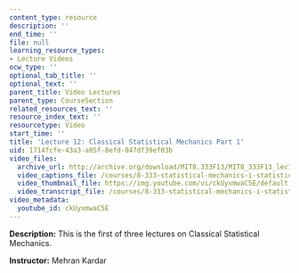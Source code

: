 ```yaml
---
content_type: resource
description: ''
end_time: ''
file: null
learning_resource_types:
- Lecture Videos
ocw_type: ''
optional_tab_title: ''
optional_text: ''
parent_title: Video Lectures
parent_type: CourseSection
related_resources_text: ''
resource_index_text: ''
resourcetype: Video
start_time: ''
title: 'Lecture 12: Classical Statistical Mechanics Part 1'
uid: 1714fcfe-43a3-a05f-8efd-047df39ef03b
video_files:
  archive_url: http://archive.org/download/MIT8.333F13/MIT8_333F13_lec12_300k.mp4
  video_captions_file: /courses/8-333-statistical-mechanics-i-statistical-mechanics-of-particles-fall-2013/f0c3b838642d5b3aa104177a8b1a2bde_ckUyxmwaC5E.vtt
  video_thumbnail_file: https://img.youtube.com/vi/ckUyxmwaC5E/default.jpg
  video_transcript_file: /courses/8-333-statistical-mechanics-i-statistical-mechanics-of-particles-fall-2013/dacedb19c2ff0e4e35665f64ecaff298_ckUyxmwaC5E.pdf
video_metadata:
  youtube_id: ckUyxmwaC5E
---
```


**Description:** This is the first of three lectures on Classical Statistical Mechanics.

**Instructor:** Mehran Kardar



